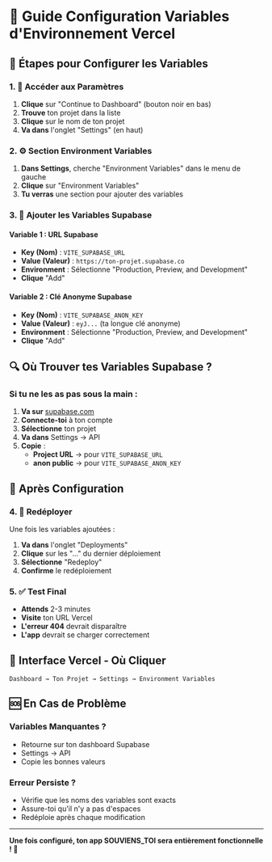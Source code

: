 # 🔧 Guide Configuration Variables d'Environnement Vercel

## 🎯 **Étapes pour Configurer les Variables**

### **1. 📍 Accéder aux Paramètres**
1. **Clique** sur "Continue to Dashboard" (bouton noir en bas)
2. **Trouve** ton projet dans la liste
3. **Clique** sur le nom de ton projet
4. **Va dans** l'onglet "Settings" (en haut)

### **2. ⚙️ Section Environment Variables**
1. **Dans Settings**, cherche "Environment Variables" dans le menu de gauche
2. **Clique** sur "Environment Variables"
3. **Tu verras** une section pour ajouter des variables

### **3. 🔑 Ajouter les Variables Supabase**

#### **Variable 1 : URL Supabase**
- **Key (Nom)** : `VITE_SUPABASE_URL`
- **Value (Valeur)** : `https://ton-projet.supabase.co`
- **Environment** : Sélectionne "Production, Preview, and Development"
- **Clique** "Add"

#### **Variable 2 : Clé Anonyme Supabase**
- **Key (Nom)** : `VITE_SUPABASE_ANON_KEY`
- **Value (Valeur)** : `eyJ...` (ta longue clé anonyme)
- **Environment** : Sélectionne "Production, Preview, and Development"
- **Clique** "Add"

## 🔍 **Où Trouver tes Variables Supabase ?**

### **Si tu ne les as pas sous la main :**
1. **Va sur** [supabase.com](https://supabase.com)
2. **Connecte-toi** à ton compte
3. **Sélectionne** ton projet
4. **Va dans** Settings → API
5. **Copie** :
   - **Project URL** → pour `VITE_SUPABASE_URL`
   - **anon public** → pour `VITE_SUPABASE_ANON_KEY`

## 🚀 **Après Configuration**

### **4. 🔄 Redéployer**
Une fois les variables ajoutées :
1. **Va dans** l'onglet "Deployments"
2. **Clique** sur les "..." du dernier déploiement
3. **Sélectionne** "Redeploy"
4. **Confirme** le redéploiement

### **5. ✅ Test Final**
- **Attends** 2-3 minutes
- **Visite** ton URL Vercel
- **L'erreur 404** devrait disparaître
- **L'app** devrait se charger correctement

## 📱 **Interface Vercel - Où Cliquer**

```
Dashboard → Ton Projet → Settings → Environment Variables
```

## 🆘 **En Cas de Problème**

### **Variables Manquantes ?**
- Retourne sur ton dashboard Supabase
- Settings → API
- Copie les bonnes valeurs

### **Erreur Persiste ?**
- Vérifie que les noms des variables sont exacts
- Assure-toi qu'il n'y a pas d'espaces
- Redéploie après chaque modification

---

**Une fois configuré, ton app SOUVIENS_TOI sera entièrement fonctionnelle ! 🎯**